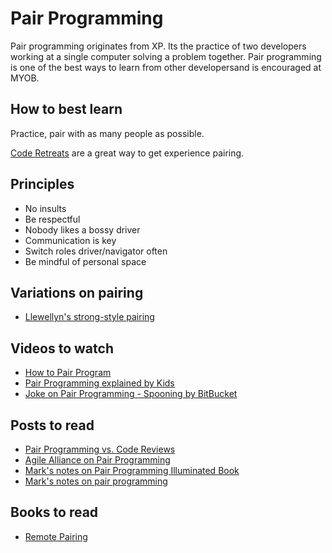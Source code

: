 # Pair Programming

Pair programming originates from XP. Its the practice of two developers working at a single computer solving a problem together. Pair programming is one of the best ways to learn from other developersand is encouraged at MYOB.

## How to best learn

Practice, pair with as many people as possible. 

[Code Retreats](http://coderetreat.org/) are a great way to get experience pairing.

## Principles

* No insults  
* Be respectful  
* Nobody likes a bossy driver  
* Communication is key  
* Switch roles driver/navigator often  
* Be mindful of personal space  

## Variations on pairing

* [Llewellyn's strong-style pairing](http://llewellynfalco.blogspot.co.nz/2014/06/llewellyns-strong-style-pairing.html)  

## Videos to watch

* [How to Pair Program](https://www.youtube.com/watch?v=YhV4TaZaB84)  
* [Pair Programming explained by Kids](https://www.youtube.com/watch?v=vgkahOzFH2Q)  
* [Joke on Pair Programming - Spooning by BitBucket](https://www.youtube.com/watch?v=dYBjVTMUQY0)  

## Posts to read

* [Pair Programming vs. Code Reviews](https://blog.codinghorror.com/pair-programming-vs-code-reviews/)  
* [Agile Alliance on Pair Programming](https://www.agilealliance.org/glossary/pairing/#q=~(filters~(postType~(~'page~'post~'aa_book~'aa_event_session~'aa_experience_report~'aa_glossary~'aa_research_paper~'aa_video)~tags~(~'pair*20programming))~searchTerm~'~sort~false~sortDirection~'asc~page~1))
* [Mark's notes on Pair Programming Illuminated Book](http://blog.markpearl.co.za/Pair-Programming-Illuminated-by-Williams-and-Kessler)  
* [Mark's notes on pair programming](http://blog.markpearl.co.za/Pair-Programming-Notes)  

## Books to read

* [Remote Pairing](https://pragprog.com/book/jkrp/remote-pairing)  

